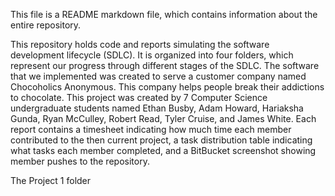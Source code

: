 This file is a README markdown file, which contains information about the entire repository.

This repository holds code and reports simulating the software development lifecycle (SDLC). It is organized into four folders, which represent our progress through different stages of the SDLC. The software that we implemented was created to serve a customer company named Chocoholics Anonymous. This company helps people break their addictions to chocolate. This project was created by 7 Computer Science undergraduate students named Ethan Busby, Adam Howard, Hariaksha Gunda, Ryan McCulley, Robert Read, Tyler Cruise, and James White. Each report contains a timesheet indicating how much time each member contributed to the then current project, a task distribution table indicating what tasks each member completed, and a BitBucket screenshot showing member pushes to the repository.

The Project 1 folder 